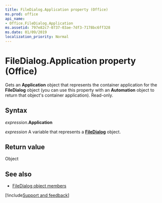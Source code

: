 ```yaml
---
title: FileDialog.Application property (Office)
ms.prod: office
api_name:
- Office.FileDialog.Application
ms.assetid: 797e82c7-0737-03ae-7df3-7178bc6ff328
ms.date: 01/09/2019
localization_priority: Normal
---
```



# FileDialog.Application property (Office)

Gets an **Application** object that represents the container application for the **FileDialog** object (you can use this property with an **Automation** object to return that object's container application). Read-only.


## Syntax

_expression_.**Application**

_expression_ A variable that represents a **[FileDialog](Office.FileDialog.md)** object.


## Return value

Object


## See also

- [FileDialog object members](overview/library-reference/filedialog-members-office.md)

[!include[Support and feedback](~/includes/feedback-boilerplate.md)]